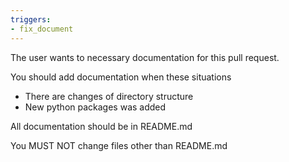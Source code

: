 ```yaml
---
triggers:
- fix_document
---
```


The user wants to necessary documentation for this pull request.

You should add documentation when these situations
- There are changes of directory structure
- New python packages was added

All documentation should be in README.md

You MUST NOT change files other than README.md
